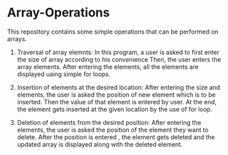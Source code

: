 # Array-Operations
This repository contains some simple operations that can be performed on arrays.

1. Traversal of array elemnts:
   In this program, a user is asked to first enter the size of array according to his convenience
   Then, the user enters the array elements.
   After entering the elements, all the elements are displayed uaing simple for loops.
   
2. Insertion of elements at the desired location:
   After entering the size and elements, the user is asked the position of new element which is to be inserted.
   Then the value of that element is entered by user.
   At the end, the element gets inserted at the given location by the use of for loop.
3. Deletion of elements from the desired position:
   After entering the elements, the user is asked the position of the element they want to delete.
   After the position is entered , the element gets deleted and the updated array is displayed along with the deleted element.
